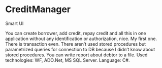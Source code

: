 # CreditManager
Smart UI

You can create borrower, add credit, repay credit and all this in one application without any identification or authorization, nice. My first one.  There is transaction even. There aren’t used stored procedures but parametrized queries for connection to DB because I didn’t know about stored procedures. You can write report about debtor to a file.
Used technologies: WF, ADO.Net, MS SQL Server.
Language: C#.

